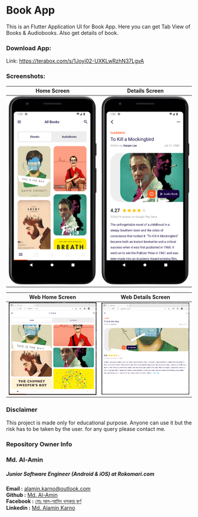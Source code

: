 # Book App
This is an Flutter Application UI for Book App. Here you can get Tab View of Books & Audiobooks. Also get details of book.

### Download App:

Link: https://terabox.com/s/1Joyi02-UXKLwRzhN37LgvA


### Screenshots:


| Home Screen      |  Details Screen | 
| :---:       |    :----:   | 
| <img src="screenshots/book_app_home_screen.png" width="250">       |  <img src="screenshots/book_app_details_screen.png" width="250">     |

| Web Home Screen      |  Web Details Screen | 
| :---:       |    :----:   | 
| <img src="screenshots/web_book_app_home_screen.png" width="250">       |  <img src="screenshots/web_book_app_details_screen.png" width="250">     |

### Disclaimer
This project is made only for educational purpose. Anyone can use it but the risk has to be taken by the user.
for any query please contact me.

### Repository Owner Info

### Md. Al-Amin
##### Junior Software Engineer (Android & iOS) at Rokomari.com

__Email :__ [ alamin.karno@outlook.com ](mailto:alamin.karno@outlook.com) <br>
__Github :__ [Md. Al-Amin](https://github.com/karno786)<br>
__Facebook :__ [মোঃ আল-আমিন খন্দকার কর্ণ](https://facebook.com/alamin.kanro786) <br>
__Linkedin :__ [Md. Alamin Karno](https://www.linkedin.com/in/alaminkarno/)
<br>